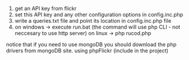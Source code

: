 1. get an API key from flickr
2. set this API key and any other configuration options in config.inc.php
3. write a queries.txt file and point its location in config.inc.php file
4. on windows -> execute run.bat (the command will use php CLI - not neccesary to use http server) 
   on linux  -> php rucod.php


notice that if you need to use mongoDB you should download the php drivers from mongoDB site.
using phpFlickr (include in the project)